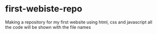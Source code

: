 # first-webiste-repo
Making a repository for my first website using html, css and javascript
all the code will be shown with the file names
